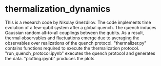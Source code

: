 # thermalization_dynamics
This is a research code by Nikolay Gnezdilov. The code implements time evolution of a few-qubit system after a global quench. The quench induces Gaussian random all-to-all couplings between the qubits. As a result, thermal observables and fluctuations emerge due to averaging the observables over realizations of the quench protocol.
"thermalizer.py" contains functions required to execute the thermalization protocol.
"run_quench_protocol.ipynb" executes the quench protocol and generates the data.
"plotting.ipynb" produces the plots.

